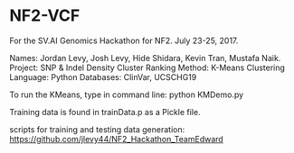 # NF2-VCF

For the SV.AI Genomics Hackathon for NF2.
July 23-25, 2017.

Names: Jordan Levy, Josh Levy, Hide Shidara, Kevin Tran, Mustafa Naik.      
Project: SNP & Indel Density Cluster Ranking
Method: K-Means Clustering
Language: Python
Databases: ClinVar, UCSCHG19

 <How to run>

To run the KMeans, type in command line: python KMDemo.py

Training data is found in trainData.p as a Pickle file.

scripts for training and testing data generation: https://github.com/jlevy44/NF2_Hackathon_TeamEdward
